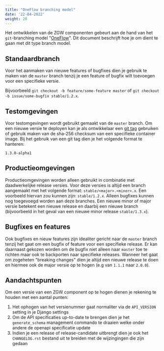 ```yaml
---
title: "OneFlow branching model"
date: '22-04-2022'
weight: 20
---
```


Het ontwikkelen van de ZGW componenten gebeurt aan de hand van het `git`-branching
model "[OneFlow]". Dit document beschrijft hoe je om dient te gaan met dit type
branch model.

## Standaardbranch

Voor het aanmaken van nieuwe features of bugfixes dien je gebruik te maken van de 
`master` branch tenzij je een feature of bugfix wilt toevoegen voor een specifieke versie.

Bijvoorbeeld `git checkout -b feature/some-feature master` of `git checkout -b issue/some-bugfix stable/1.2.x`.

## Testomgevingen

Voor testomgevingen wordt gebruikt gemaakt van de `master` branch. Om een nieuwe versie 
te deployen kan je als ontwikkelaar een [git tag] gebruiken of gebruik maken van de sha-256 checksum
van een specifieke container image. Bij het gebruik van een git tag dien je het volgende format te hanteren:
```
1.3.0-alpha1
```

## Productieomgevingen

Productieomgevingen worden alleen gebruikt in combinatie met daadwerkelijke release versies. 
Voor deze versies is altijd een branch aangemaakt met het volgende format: `stable/<major>.<minor>.x`.
Een voorbeeld hiervan zou kunnen zijn: `stable/1.2.x`. Alleen bugfixes kunnen nog toegevoegd worden
aan deze branches. Een nieuwe minor of major versie betekent een nieuwe release en 
daarbij een nieuwe branch (bijvoorbeeld in het geval van een nieuwe minor release `stable/1.3.x`).

## Bugfixes en features

Ook bugfixes en nieuw features zijn idealiter gericht naar de `master` branch tenzij
het gaat om een bugfix of feature voor een specifieke release. Er kan daarnaast
gekozen worden om de bugfix niet alleen naar `master` toe te richten maar ook te backporten
naar specifieke releases. Wanneer het gaat om zogeheten "breaking changes" dien je
altijd een nieuwe release te doen en hiermee ook de major versie op te hogen (e.g van `1.1.1` naar `2.0.0`).

## Aandachtspunten

Om een versie van een ZGW component op te hogen dienen je rekening te houden met
een aantal punten:
1. Het ophogen van het versienummer gaat normaliter via de `API_VERSION` setting in je Django settings
2. Om de API specificaties up-to-date te brengen dien je het `generate_schema` management commando te draaien welke onder andere de openapi specificatie update
3. Indien je een release of release-candidate uitbrengt dien je ook het `CHANGELOG.rst` bestand uit te breiden met de wijzingingen die zijn gedaan

[OneFlow]: https://www.endoflineblog.com/oneflow-a-git-branching-model-and-workflow
[git tag]: https://git-scm.com/book/en/v2/Git-Basics-Tagging#_lightweight_tags
